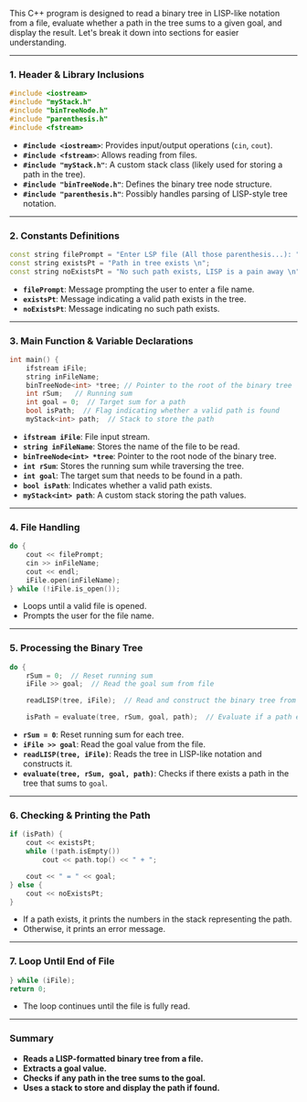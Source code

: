 This C++ program is designed to read a binary tree in LISP-like notation from a file, evaluate whether a path in the tree sums to a given goal, and display the result. Let's break it down into sections for easier understanding.

---

### **1. Header & Library Inclusions**
```cpp
#include <iostream>
#include "myStack.h"
#include "binTreeNode.h"
#include "parenthesis.h"
#include <fstream>
```
- **`#include <iostream>`**: Provides input/output operations (`cin`, `cout`).
- **`#include <fstream>`**: Allows reading from files.
- **`#include "myStack.h"`**: A custom stack class (likely used for storing a path in the tree).
- **`#include "binTreeNode.h"`**: Defines the binary tree node structure.
- **`#include "parenthesis.h"`**: Possibly handles parsing of LISP-style tree notation.

---

### **2. Constants Definitions**
```cpp
const string filePrompt = "Enter LSP file (All those parenthesis...): ";
const string existsPt = "Path in tree exists \n";
const string noExistsPt = "No such path exists, LISP is a pain away \n";
```
- **`filePrompt`**: Message prompting the user to enter a file name.
- **`existsPt`**: Message indicating a valid path exists in the tree.
- **`noExistsPt`**: Message indicating no such path exists.

---

### **3. Main Function & Variable Declarations**
```cpp
int main() {
    ifstream iFile;
    string inFileName;
    binTreeNode<int> *tree; // Pointer to the root of the binary tree
    int rSum;   // Running sum
    int goal = 0;  // Target sum for a path
    bool isPath;  // Flag indicating whether a valid path is found
    myStack<int> path;  // Stack to store the path
```
- **`ifstream iFile`**: File input stream.
- **`string inFileName`**: Stores the name of the file to be read.
- **`binTreeNode<int> *tree`**: Pointer to the root node of the binary tree.
- **`int rSum`**: Stores the running sum while traversing the tree.
- **`int goal`**: The target sum that needs to be found in a path.
- **`bool isPath`**: Indicates whether a valid path exists.
- **`myStack<int> path`**: A custom stack storing the path values.

---

### **4. File Handling**
```cpp
do {
    cout << filePrompt;
    cin >> inFileName;
    cout << endl;
    iFile.open(inFileName);
} while (!iFile.is_open());
```
- Loops until a valid file is opened.
- Prompts the user for the file name.

---

### **5. Processing the Binary Tree**
```cpp
do {
    rSum = 0;  // Reset running sum
    iFile >> goal;  // Read the goal sum from file

    readLISP(tree, iFile);  // Read and construct the binary tree from the file

    isPath = evaluate(tree, rSum, goal, path);  // Evaluate if a path exists that sums to the goal
```
- **`rSum = 0`**: Reset running sum for each tree.
- **`iFile >> goal`**: Read the goal value from the file.
- **`readLISP(tree, iFile)`**: Reads the tree in LISP-like notation and constructs it.
- **`evaluate(tree, rSum, goal, path)`**: Checks if there exists a path in the tree that sums to `goal`.

---

### **6. Checking & Printing the Path**
```cpp
if (isPath) {
    cout << existsPt;
    while (!path.isEmpty())
        cout << path.top() << " + ";

    cout << " = " << goal;
} else {
    cout << noExistsPt;
}
```
- If a path exists, it prints the numbers in the stack representing the path.
- Otherwise, it prints an error message.

---

### **7. Loop Until End of File**
```cpp
} while (iFile);
return 0;
```
- The loop continues until the file is fully read.

---

### **Summary**
- **Reads a LISP-formatted binary tree from a file.**
- **Extracts a goal value.**
- **Checks if any path in the tree sums to the goal.**
- **Uses a stack to store and display the path if found.**